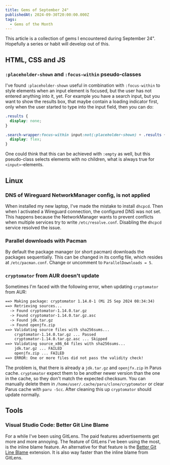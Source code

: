 ```yaml
---
title: Gems of September 24"
publishedAt: 2024-09-30T20:00:00.000Z
tags:
  - Gems of the Month
---
```


This article is a collection of gems I encountered during September 24". Hopefully a series or habit will develop out of this.

## HTML, CSS and JS

### `:placeholder-shown` and `:focus-within` pseudo-classes

I've found `:placeholder-shown` useful in combination with `:focus-within` to style elements when an input element is focused, but the user has not entered anything into it, yet. For example you have a search input, but you want to show the results box, that maybe contain a loading indicator first, only when the user started to type into the input field, then you can do:

```css
.results {
  display: none;
}

.search-wrapper:focus-within input:not(:placeholder-shown) + .results {
  display: flex;
}
```

One could think that this can be achieved with `:empty` as well, but this pseudo-class selects elements with no children, what is always true for `<input>`-elements.

## Linux

### DNS of Wireguard NetworkManager config, is not applied

When installed my new laptop, I've made the mistake to install `dhcpcd`. Then when I activated a Wireguard connection, the configured DNS was not set. This happens because the NetworkManager wants to prevent conflicts when multiple services try to write `/etc/resolve.conf`. Disabling the `dhcpcd` service resolved the issue.

### Parallel downloads with Pacman

By default the package manager (or short pacman) downloads the packages sequentially. This can be changed in its config file, which resides at `/etc/pacman.conf`. Change or uncomment to `ParallelDownloads = 5`.

### `cryptomator` from AUR doesn't update

Sometimes I'm faced with the following error, when updating `cryptomator` from AUR:

```txt
==> Making package: cryptomator 1.14.0-1 (Mi 25 Sep 2024 08:34:34)
==> Retrieving sources...
  -> Found cryptomator-1.14.0.tar.gz
  -> Found cryptomator-1.14.0.tar.gz.asc
  -> Found jdk.tar.gz
  -> Found openjfx.zip
==> Validating source files with sha256sums...
    cryptomator-1.14.0.tar.gz ... Passed
    cryptomator-1.14.0.tar.gz.asc ... Skipped
==> Validating source_x86_64 files with sha256sums...
    jdk.tar.gz ... FAILED
    openjfx.zip ... FAILED
==> ERROR: One or more files did not pass the validity check!
```

The problem is, that there is already a `jdk.tar.gz` and `openjfx.zip` in Parus cache. `cryptomator` expect them to be another newer version than the one in the cache, so they don't match the expected checksum. You can manually delete them in `/home/user/.cache/paru/clone/cryptomator` or clear Parus cache with `paru -Scc`. After cleaning this up `cryptomator` should update normally.

## Tools

### Visual Studio Code: Better Git Line Blame

For a while I've been using GitLens. The paid features advertisements get more and more annoying. The feature of GitLens I've been using the most, is the inline blame feature. An alternative for that feature is the [Better Git Line Blame](https://marketplace.visualstudio.com/items?itemName=mk12.better-git-line-blame) extension. It is also way faster than the inline blame from GitLens.
